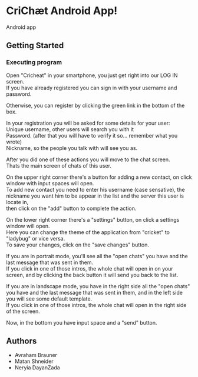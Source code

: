 # CriChæt Android App!

Android app

## Getting Started

### Executing program

Open "Cricheat" in your smartphone, you just get right into our LOG IN screen.\
If you have already registered you can sign in with your username and password.

Otherwise, you can register by clicking the green link in the bottom of the box.

In your registration you will be asked for some details for your user:\
Unique username, other users will search you with it\
Password. (after that you will have to verify it so... remember what you wrote)\
Nickname, so the people you talk with will see you as.

After you did one of these actions you will move to the chat screen. \
Thats the main screen of chats of this user.

On the upper right corner there's a button for adding a new contact, on click window with input spaces will open.\
To add new contact you need to enter his username (case sensative), the nickname you want him to be appear in the list and the server this user is locate in,\
then click on the "add" button to complete the action.

On the lower right corner there's a "settings" button, on click a settings window will open.\
Here you can change the theme of the application from "cricket" to "ladybug" or vice versa.\
To save your changes, click on the "save changes" button.

If you are in portrait mode, you'll see all the "open chats" you have and the last message that was sent in them.\
If you click in one of those intros, the whole chat will open in on your screen, and by clicking the back button it will send you back to the list.

If you are in landscape mode, you have in the right side all the "open chats" you have and the last message that was sent in them, and in the left side you will see some default template.\
If you click in one of those intros, the whole chat will open in the right side of the screen.

Now, in the bottom you have input space and a "send" button.

## Authors

* Avraham Brauner
* Matan Shneider
* Neryia DayanZada
